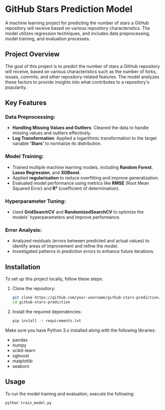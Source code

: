 # GitHub Stars Prediction Model

A machine learning project for predicting the number of stars a GitHub repository will receive based on various repository characteristics. The model utilizes regression techniques, and includes data preprocessing, model training, and evaluation processes.

## Project Overview

The goal of this project is to predict the number of stars a GitHub repository will receive, based on various characteristics such as the number of forks, issues, commits, and other repository-related features. The model analyzes these factors to provide insights into what contributes to a repository's popularity.

## Key Features

### Data Preprocessing:
- **Handling Missing Values and Outliers**: Cleaned the data to handle missing values and outliers effectively.
- **Log Transformation**: Applied a logarithmic transformation to the target variable **'Stars'** to normalize its distribution.

### Model Training:
- Trained multiple machine learning models, including **Random Forest**, **Lasso Regression**, and **XGBoost**.
- Applied **regularization** to reduce overfitting and improve generalization.
- Evaluated model performance using metrics like **RMSE** (Root Mean Squared Error) and **R²** (coefficient of determination).

### Hyperparameter Tuning:
- Used **GridSearchCV** and **RandomizedSearchCV** to optimize the models' hyperparameters and improve performance.

### Error Analysis:
- Analyzed residuals (errors between predicted and actual values) to identify areas of improvement and refine the model.
- Investigated patterns in prediction errors to enhance future iterations.

## Installation

To set up this project locally, follow these steps:

1. Clone the repository:
    ```bash
    git clone https://github.com/your-username/github-stars-prediction.git
    cd github-stars-prediction
    ```

2. Install the required dependencies:
    ```bash
    pip install -r requirements.txt
    ```

Make sure you have Python 3.x installed along with the following libraries:
- pandas
- numpy
- scikit-learn
- xgboost
- matplotlib
- seaborn

## Usage

To run the model training and evaluation, execute the following:

```bash
python train_model.py
